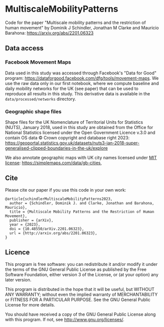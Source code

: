 # MultiscaleMobilityPatterns
Code for the paper "Multiscale mobility patterns and the restriction of human movement" by Dominik J Schindler, Jonathan M Clarke and Mauricio Barahona: https://arxiv.org/abs/2201.06323

## Data access

### Facebook Movement Maps

Data used in this study was accessed through Facebook's "Data for Good" program: https://dataforgood.facebook.com/dfg/tools/movement-maps. We use the raw data only in our first notebook, where we compute baseline and daily mobility networks for the UK (see paper) that can be used to reproduce all results in this study. This derivative data is available in the `data/processed/networks` directory.

### Geographic shape files

Shape files for the UK Nomenclature of Territorial Units for Statistics (NUTS), January 2018, used in this study are obtained from the Office for National Statistics licensed under the Open Government Licence v.3.0 and contain OS data © Crown copyright and database right 2023: https://geoportal.statistics.gov.uk/datasets/nuts3-jan-2018-super-generalised-clipped-boundaries-in-the-uk/explore

We also annotate geographic maps with UK city names licensed under [MIT license](https://opensource.org/license/mit/): https://simplemaps.com/data/gb-cities, 

## Cite

Please cite our paper if you use this code in your own work:

```
@article{schindlerMultiscaleMobilityPatterns2023,
  author = {Schindler, Dominik J. and Clarke, Jonathan and Barahona, Mauricio},
  title = {Multiscale Mobility Patterns and the Restriction of Human Movement},
  publisher = {arXiv},
  year = {2023},
  doi = {10.48550/arXiv.2201.06323},
  url = {http://arxiv.org/abs/2201.06323},
}
```

## Licence

This program is free software: you can redistribute it and/or modify it under the terms of the GNU General Public License as published by the Free Software Foundation, either version 3 of the License, or (at your option) any later version.

This program is distributed in the hope that it will be useful, but WITHOUT ANY WARRANTY; without even the implied warranty of MERCHANTABILITY or FITNESS FOR A PARTICULAR PURPOSE. See the GNU General Public License for more details.

You should have received a copy of the GNU General Public License along with this program. If not, see http://www.gnu.org/licenses/.